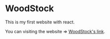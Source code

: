 # WoodStock

This is my first website with react. 

You can visiting the website => [WoodStock's link](https://woodstockapp.herokuapp.com/).
